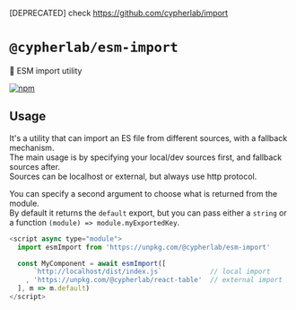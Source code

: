 [DEPRECATED] check https://github.com/cypherlab/import

# `@cypherlab/esm-import`


🔧 ESM import utility

<a href="https://www.npmjs.com/package/@cypherlab/esm-import">
  <img alt="npm" src="https://img.shields.io/npm/v/@cypherlab/esm-import">
</a>


## Usage 

It's a utility that can import an ES file from different sources, with a fallback mechanism.  
The main usage is by specifying your local/dev sources first, and fallback sources after.  
Sources can be localhost or external, but always use http protocol.

You can specify a second argument to choose what is returned from the module.  
By default it returns the `default` export, but you can pass either a `string` or a function `(module) => module.myExportedKey`.

```js
<script async type="module">
  import esmImport from 'https://unpkg.com/@cypherlab/esm-import'

  const MyComponent = await esmImport([
      `http://localhost/dist/index.js`            // local import
    , 'https://unpkg.com/@cypherlab/react-table'  // external import
  ], m => m.default)
</script>
```
